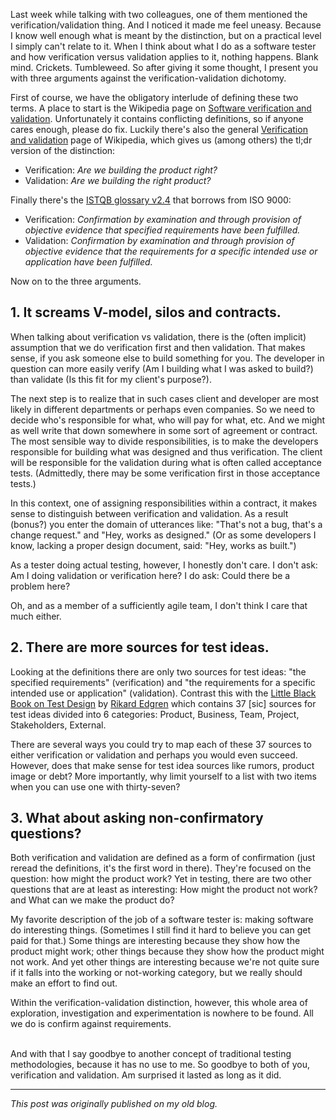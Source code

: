 <!--
.. title: Three arguments against the verification-validation dichotomy
.. slug: three-arguments-against-the-verification-validation-dichotomy
.. date: 2015-03-24 20:53:24 UTC+01:00
.. tags: exploratory testing, semantics, verification and validation
.. category: philosophy of testing
.. link: 
.. description:
.. type: text
-->

Last week while talking with two colleagues, one of them mentioned the verification/validation thing. And I noticed it made me feel uneasy. Because I know well enough what is meant by the distinction, but on a practical level I simply can't relate to it. When I think about what I do as a software tester and how verification versus validation applies to it, nothing happens. Blank mind. Crickets. Tumbleweed.
So after giving it some thought, I present you with three arguments against the verification-validation dichotomy.

First of course, we have the obligatory interlude of defining these two terms. A place to start is the Wikipedia page on [Software verification and validation](http://en.wikipedia.org/wiki/Software_verification_and_validation). Unfortunately it contains conflicting definitions, so if anyone cares enough, please do fix. Luckily there's also the general [Verification and validation](http://en.wikipedia.org/wiki/Verification_and_validation) page of Wikipedia, which gives us (among others) the tl;dr version of the distinction:

- Verification: *Are we building the product right?*
- Validation: *Are we building the right product?*

Finally there's the [ISTQB glossary v2.4](http://www.istqb.org/downloads/finish/20/145.html) that borrows from ISO 9000:

- Verification: *Confirmation by examination and through provision of objective evidence that specified requirements have been fulfilled.*
- Validation: *Confirmation by examination and through provision of objective evidence that the requirements for a specific intended use or application have been fulfilled.*

Now on to the three arguments.

<!-- TEASER_END -->

## 1. It screams V-model, silos and contracts.
When talking about verification vs validation, there is the (often implicit) assumption that we do verification first and then validation. That makes sense, if you ask someone else to build something for you. The developer in question can more easily verify (Am I building what I was asked to build?) than validate (Is this fit for my client's purpose?).

The next step is to realize that in such cases client and developer are most likely in different departments or perhaps even companies. So we need to decide who's responsible for what, who will pay for what, etc. And we might as well write that down somewhere in some sort of agreement or contract. The most sensible way to divide responsibilities, is to make the developers responsible for building what was designed and thus verification. The client will be responsible for the validation during what is often called acceptance tests. (Admittedly, there may be some verification first in those acceptance tests.)

In this context, one of assigning responsibilities within a contract, it makes sense to distinguish between verification and validation. As a result (bonus?) you enter the domain of utterances like: "That's not a bug, that's a change request." and "Hey, works as designed." (Or as some developers I know, lacking a proper design document, said: "Hey, works as built.")

As a tester doing actual testing, however, I honestly don't care. I don't ask: Am I doing validation or verification here? I do ask: Could there be a problem here?

Oh, and as a member of a sufficiently agile team, I don't think I care that much either.

## 2. There are more sources for test ideas.
Looking at the definitions there are only two sources for test ideas: "the specified requirements" (verification) and "the requirements for a specific intended use or application" (validation). Contrast this with the [Little Black Book on Test Design](http://www.thetesteye.com/papers/TheLittleBlackBookOnTestDesign.pdf) by [Rikard Edgren](http://thetesteye.com/blog/author/rikarde/) which contains 37 [sic] sources for test ideas divided into 6 categories: Product, Business, Team, Project, Stakeholders, External.

There are several ways you could try to map each of these 37 sources to either verification or validation and perhaps you would even succeed. However, does that make sense for test idea sources like rumors, product image or debt? More importantly, why limit yourself to a list with two items when you can use one with thirty-seven?

## 3. What about asking non-confirmatory questions?
Both verification and validation are defined as a form of confirmation (just reread the definitions, it's the first word in there). They're focused on the question: how might the product work? Yet in testing, there are two other questions that are at least as interesting: How might the product not work? and What can we make the product do?

My favorite description of the job of a software tester is: making software do interesting things. (Sometimes I still find it hard to believe you can get paid for that.) Some things are interesting because they show how the product might work; other things because they show how the product might not work. And yet other things are interesting because we're not quite sure if it falls into the working or not-working category, but we really should make an effort to find out.

Within the verification-validation distinction, however, this whole area of exploration, investigation and experimentation is nowhere to be found. All we do is confirm against requirements.

<br />
And with that I say goodbye to another concept of traditional testing methodologies, because it has no use to me. So goodbye to both of you, verification and validation. Am surprised it lasted as long as it did.

---

*This post was originally published on my old blog.*

